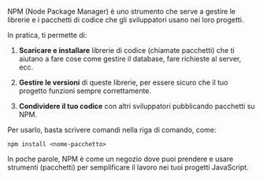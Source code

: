 NPM (Node Package Manager) è uno strumento che serve a gestire le librerie e i pacchetti di codice che gli sviluppatori usano nei loro progetti.

In pratica, ti permette di:

1. **Scaricare e installare** librerie di codice (chiamate pacchetti) che ti aiutano a fare cose come gestire il database, fare richieste al server, ecc.
    
2. **Gestire le versioni** di queste librerie, per essere sicuro che il tuo progetto funzioni sempre correttamente.
    
3. **Condividere il tuo codice** con altri sviluppatori pubblicando pacchetti su NPM.
    

Per usarlo, basta scrivere comandi nella riga di comando, come:

`npm install <nome-pacchetto>`

In poche parole, NPM è come un negozio dove puoi prendere e usare strumenti (pacchetti) per semplificare il lavoro nei tuoi progetti JavaScript.